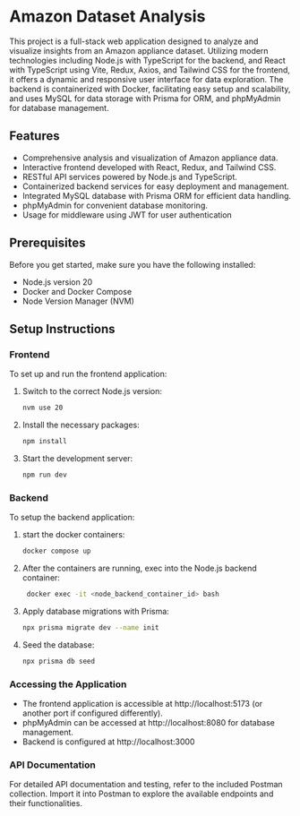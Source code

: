 
# Amazon Dataset Analysis

This project is a full-stack web application designed to analyze and visualize insights from an Amazon appliance dataset. Utilizing modern technologies including Node.js with TypeScript for the backend, and React with TypeScript using Vite, Redux, Axios, and Tailwind CSS for the frontend, it offers a dynamic and responsive user interface for data exploration. The backend is containerized with Docker, facilitating easy setup and scalability, and uses MySQL for data storage with Prisma for ORM, and phpMyAdmin for database management.

## Features

- Comprehensive analysis and visualization of Amazon appliance data.
- Interactive frontend developed with React, Redux, and Tailwind CSS.
- RESTful API services powered by Node.js and TypeScript.
- Containerized backend services for easy deployment and management.
- Integrated MySQL database with Prisma ORM for efficient data handling.
- phpMyAdmin for convenient database monitoring.
- Usage for middleware using JWT for user authentication

## Prerequisites

Before you get started, make sure you have the following installed:
- Node.js version 20
- Docker and Docker Compose
- Node Version Manager (NVM)

## Setup Instructions

### Frontend

To set up and run the frontend application:

1. Switch to the correct Node.js version:
   ```bash
   nvm use 20

2. Install the necessary packages:
   ```bash
   npm install

3. Start the development server:
   ```bash
   npm run dev

### Backend

To setup the backend application: 

1. start the docker containers:
   ```bash
   docker compose up

2. After the containers are running, exec into the Node.js backend container:
     ```bash
      docker exec -it <node_backend_container_id> bash

3. Apply database migrations with Prisma:
   ```bash
   npx prisma migrate dev --name init

4. Seed the database:
   ```bash
   npx prisma db seed

### Accessing the Application

- The frontend application is accessible at http://localhost:5173 (or another port if configured differently).
- phpMyAdmin can be accessed at http://localhost:8080 for database management.
- Backend is configured at http://localhost:3000

### API Documentation

For detailed API documentation and testing, refer to the included Postman collection. Import it into Postman to explore the available endpoints and their functionalities.




